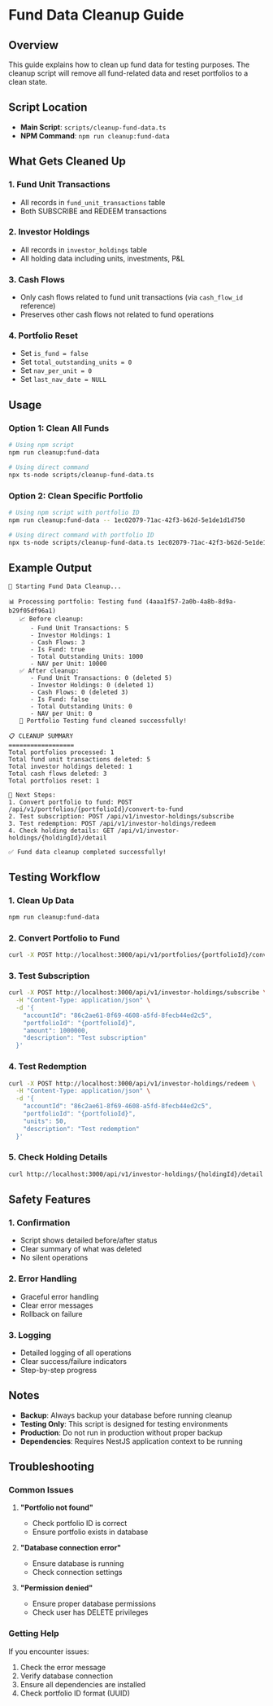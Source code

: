 # Fund Data Cleanup Guide

## Overview
This guide explains how to clean up fund data for testing purposes. The cleanup script will remove all fund-related data and reset portfolios to a clean state.

## Script Location
- **Main Script**: `scripts/cleanup-fund-data.ts`
- **NPM Command**: `npm run cleanup:fund-data`

## What Gets Cleaned Up

### 1. Fund Unit Transactions
- All records in `fund_unit_transactions` table
- Both SUBSCRIBE and REDEEM transactions

### 2. Investor Holdings
- All records in `investor_holdings` table
- All holding data including units, investments, P&L

### 3. Cash Flows
- Only cash flows related to fund unit transactions (via `cash_flow_id` reference)
- Preserves other cash flows not related to fund operations

### 4. Portfolio Reset
- Set `is_fund = false`
- Set `total_outstanding_units = 0`
- Set `nav_per_unit = 0`
- Set `last_nav_date = NULL`

## Usage

### Option 1: Clean All Funds
```bash
# Using npm script
npm run cleanup:fund-data

# Using direct command
npx ts-node scripts/cleanup-fund-data.ts
```

### Option 2: Clean Specific Portfolio
```bash
# Using npm script with portfolio ID
npm run cleanup:fund-data -- 1ec02079-71ac-42f3-b62d-5e1de1d1d750

# Using direct command with portfolio ID
npx ts-node scripts/cleanup-fund-data.ts 1ec02079-71ac-42f3-b62d-5e1de1d1d750
```

## Example Output

```
🧹 Starting Fund Data Cleanup...

📊 Processing portfolio: Testing fund (4aaa1f57-2a0b-4a8b-8d9a-b29f05df96a1)
   📈 Before cleanup:
      - Fund Unit Transactions: 5
      - Investor Holdings: 1
      - Cash Flows: 3
      - Is Fund: true
      - Total Outstanding Units: 1000
      - NAV per Unit: 10000
   ✅ After cleanup:
      - Fund Unit Transactions: 0 (deleted 5)
      - Investor Holdings: 0 (deleted 1)
      - Cash Flows: 0 (deleted 3)
      - Is Fund: false
      - Total Outstanding Units: 0
      - NAV per Unit: 0
   🎉 Portfolio Testing fund cleaned successfully!

📋 CLEANUP SUMMARY
==================
Total portfolios processed: 1
Total fund unit transactions deleted: 5
Total investor holdings deleted: 1
Total cash flows deleted: 3
Total portfolios reset: 1

🎯 Next Steps:
1. Convert portfolio to fund: POST /api/v1/portfolios/{portfolioId}/convert-to-fund
2. Test subscription: POST /api/v1/investor-holdings/subscribe
3. Test redemption: POST /api/v1/investor-holdings/redeem
4. Check holding details: GET /api/v1/investor-holdings/{holdingId}/detail

✅ Fund data cleanup completed successfully!
```

## Testing Workflow

### 1. Clean Up Data
```bash
npm run cleanup:fund-data
```

### 2. Convert Portfolio to Fund
```bash
curl -X POST http://localhost:3000/api/v1/portfolios/{portfolioId}/convert-to-fund
```

### 3. Test Subscription
```bash
curl -X POST http://localhost:3000/api/v1/investor-holdings/subscribe \
  -H "Content-Type: application/json" \
  -d '{
    "accountId": "86c2ae61-8f69-4608-a5fd-8fecb44ed2c5",
    "portfolioId": "{portfolioId}",
    "amount": 1000000,
    "description": "Test subscription"
  }'
```

### 4. Test Redemption
```bash
curl -X POST http://localhost:3000/api/v1/investor-holdings/redeem \
  -H "Content-Type: application/json" \
  -d '{
    "accountId": "86c2ae61-8f69-4608-a5fd-8fecb44ed2c5",
    "portfolioId": "{portfolioId}",
    "units": 50,
    "description": "Test redemption"
  }'
```

### 5. Check Holding Details
```bash
curl http://localhost:3000/api/v1/investor-holdings/{holdingId}/detail
```

## Safety Features

### 1. Confirmation
- Script shows detailed before/after status
- Clear summary of what was deleted
- No silent operations

### 2. Error Handling
- Graceful error handling
- Clear error messages
- Rollback on failure

### 3. Logging
- Detailed logging of all operations
- Clear success/failure indicators
- Step-by-step progress

## Notes

- **Backup**: Always backup your database before running cleanup
- **Testing Only**: This script is designed for testing environments
- **Production**: Do not run in production without proper backup
- **Dependencies**: Requires NestJS application context to be running

## Troubleshooting

### Common Issues

1. **"Portfolio not found"**
   - Check portfolio ID is correct
   - Ensure portfolio exists in database

2. **"Database connection error"**
   - Ensure database is running
   - Check connection settings

3. **"Permission denied"**
   - Ensure proper database permissions
   - Check user has DELETE privileges

### Getting Help

If you encounter issues:
1. Check the error message
2. Verify database connection
3. Ensure all dependencies are installed
4. Check portfolio ID format (UUID)
